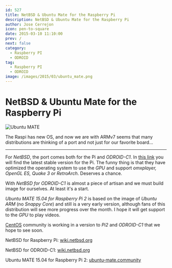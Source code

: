 ```yaml
---
id: 527
title: NetBSD & Ubuntu Mate for the Raspberry Pi
description: NetBSD & Ubuntu Mate for the Raspberry Pi
author: Jose Cerrejon
icon: pen-to-square
date: 2015-03-10 11:10:00
prev: /
next: false
category:
  - Raspberry PI
  - ODROID
tag:
  - Raspberry PI
  - ODROID
image: /images/2015/03/ubuntu_mate.png
---
```


# NetBSD & Ubuntu Mate for the Raspberry Pi

![Ubuntu MATE](/images/2015/03/ubuntu_mate.png)

The Raspi has new OS, and now we are with ARMv7 seems that many distributions are thinking of a port and not just for our favorite board...

- - -
For *NetBSD*, the port comes both for the Pi and *ODROID-C1*. In [this link](http://nyftp.netbsd.org/pub/NetBSD-daily/netbsd-7/) you will find the latest stable version for the Pi. The funny thing is that they have optimized the operating system to use the *GPU* and support *omxplayer, OpenGL ES, Quake 3 or RetroArch*. Deserves a chance.

With *NetBSD for ODROID-C1* is almost a piece of artisan and we must build image for ourselves. At least it's a start.

*Ubuntu MATE 15.04 for Raspberry Pi 2* is based on the image of *Ubuntu ARM* (no *Snappy Core*) and still is a very early version, although fans of this distribution will see more progress over the month. I hope it will get support to the *GPU* to play videos.

[CentOS](http://seven.centos.org/2015/03/centos-linux-7-and-arm/) community is working in a version to *Pi2* and *ODROID-C1* that we hope to see soon.

NetBSD for Raspberry Pi: [wiki.netbsd.org](https://wiki.netbsd.org/ports/evbarm/raspberry_pi/)

NetBSD for ODROID-C1: [wiki.netbsd.org](https://wiki.netbsd.org/ports/evbarm/odroid-c1/)

Ubuntu MATE 15.04 for Raspberry Pi 2: [ubuntu-mate.community](https://ubuntu-mate.community/t/ubuntu-mate-15-04-for-raspberry-pi-2/517/9)